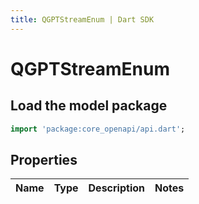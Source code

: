 ```yaml
---
title: QGPTStreamEnum | Dart SDK
---
```


# QGPTStreamEnum

## Load the model package
```dart
import 'package:core_openapi/api.dart';
```

## Properties
Name | Type | Description | Notes
------------ | ------------- | ------------- | -------------





